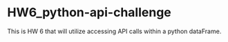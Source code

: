 # HW6_python-api-challenge
This is HW 6 that will utilize accessing API calls within a python dataFrame. 
